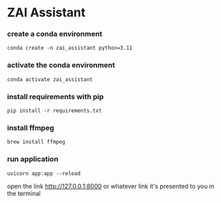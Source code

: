 
# ZAI Assistant

### create a conda environment
`conda create -n zai_assistant python=3.11`

### activate the conda environment
`conda activate zai_assistant`

### install requirements with pip
`pip install -r requirements.txt`

### install ffmpeg
`brew install ffmpeg`

### run application
`uvicorn app:app --reload `

open the link http://127.0.0.1:8000 or whatever link it's presented to you in the terminal
